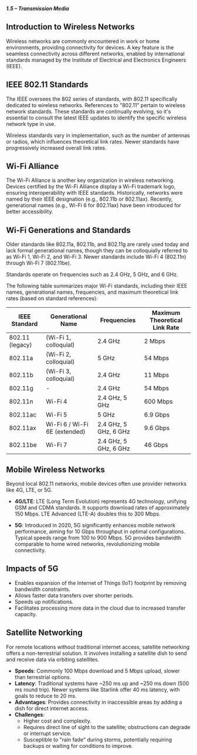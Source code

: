***1.5 – Transmission Media***

## Introduction to Wireless Networks
Wireless networks are commonly encountered in work or home environments, providing connectivity for devices. A key feature is the seamless connectivity across different networks, enabled by international standards managed by the Institute of Electrical and Electronics Engineers (IEEE).

## IEEE 802.11 Standards
The IEEE oversees the 802 series of standards, with 802.11 specifically dedicated to wireless networks. References to "802.11" pertain to wireless network standards. These standards are continually evolving, so it's essential to consult the latest IEEE updates to identify the specific wireless network type in use.

Wireless standards vary in implementation, such as the number of antennas or radios, which influences theoretical link rates. Newer standards have progressively increased overall link rates.

## Wi-Fi Alliance
The Wi-Fi Alliance is another key organization in wireless networking. Devices certified by the Wi-Fi Alliance display a Wi-Fi trademark logo, ensuring interoperability with IEEE standards. Historically, networks were named by their IEEE designation (e.g., 802.11b or 802.11ax). Recently, generational names (e.g., Wi-Fi 6 for 802.11ax) have been introduced for better accessibility.

## Wi-Fi Generations and Standards
Older standards like 802.11a, 802.11b, and 802.11g are rarely used today and lack formal generational names, though they can be colloquially referred to as Wi-Fi 1, Wi-Fi 2, and Wi-Fi 3. Newer standards include Wi-Fi 4 (802.11n) through Wi-Fi 7 (802.11be).

Standards operate on frequencies such as 2.4 GHz, 5 GHz, and 6 GHz.

The following table summarizes major Wi-Fi standards, including their IEEE names, generational names, frequencies, and maximum theoretical link rates (based on standard references):

| IEEE Standard | Generational Name | Frequencies | Maximum Theoretical Link Rate |
|---------------|-------------------|-------------|-------------------------------|
| 802.11 (legacy) | (Wi-Fi 1, colloquial) | 2.4 GHz | 2 Mbps |
| 802.11a | (Wi-Fi 2, colloquial) | 5 GHz | 54 Mbps |
| 802.11b | (Wi-Fi 3, colloquial) | 2.4 GHz | 11 Mbps |
| 802.11g | - | 2.4 GHz | 54 Mbps |
| 802.11n | Wi-Fi 4 | 2.4 GHz, 5 GHz | 600 Mbps |
| 802.11ac | Wi-Fi 5 | 5 GHz | 6.9 Gbps |
| 802.11ax | Wi-Fi 6 / Wi-Fi 6E (extended) | 2.4 GHz, 5 GHz, 6 GHz | 9.6 Gbps |
| 802.11be | Wi-Fi 7 | 2.4 GHz, 5 GHz, 6 GHz | 46 Gbps |

## Mobile Wireless Networks
Beyond local 802.11 networks, mobile devices often use provider networks like 4G, LTE, or 5G.

- **4G/LTE**: LTE (Long Term Evolution) represents 4G technology, unifying GSM and CDMA standards. It supports download rates of approximately 150 Mbps. LTE Advanced (LTE-A) doubles this to 300 Mbps.
  
- **5G**: Introduced in 2020, 5G significantly enhances mobile network performance, aiming for 10 Gbps throughput in optimal configurations. Typical speeds range from 100 to 900 Mbps. 5G provides bandwidth comparable to home wired networks, revolutionizing mobile connectivity.

## Impacts of 5G
- Enables expansion of the Internet of Things (IoT) footprint by removing bandwidth constraints.
- Allows faster data transfers over shorter periods.
- Speeds up notifications.
- Facilitates processing more data in the cloud due to increased transfer capacity.

## Satellite Networking
For remote locations without traditional internet access, satellite networking offers a non-terrestrial solution. It involves installing a satellite dish to send and receive data via orbiting satellites.

- **Speeds**: Commonly 100 Mbps download and 5 Mbps upload, slower than terrestrial options.
- **Latency**: Traditional systems have ~250 ms up and ~250 ms down (500 ms round trip). Newer systems like Starlink offer 40 ms latency, with goals to reduce to 20 ms.
- **Advantages**: Provides connectivity in inaccessible areas by adding a dish for direct internet access.
- **Challenges**:
  - Higher cost and complexity.
  - Requires direct line of sight to the satellite; obstructions can degrade or interrupt service.
  - Susceptible to "rain fade" during storms, potentially requiring backups or waiting for conditions to improve.
